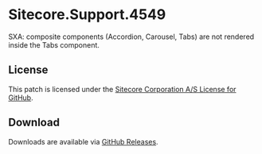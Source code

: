 # Sitecore.Support.4549
SXA: composite components (Accordion, Carousel, Tabs) are not rendered inside the Tabs component.

## License  
This patch is licensed under the [Sitecore Corporation A/S License for GitHub](https://github.com/sitecoresupport/Sitecore.Support.4549/blob/master/LICENSE).  

## Download  
Downloads are available via [GitHub Releases](https://github.com/sitecoresupport/Sitecore.Support.4549/releases).  
